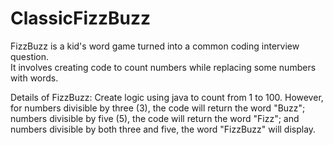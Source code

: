 # ClassicFizzBuzz
FizzBuzz is a kid's word game turned into a common coding interview question.
<br>
It involves creating code to count numbers while replacing some numbers with words.

Details of FizzBuzz:
Create logic using java to count from 1 to 100. However, for
numbers divisible by three (3), the code will return the word "Buzz";
numbers divisible by five (5), the code will return the word "Fizz"; 
and numbers divisible by both three and five, the word "FizzBuzz" will display.
  
